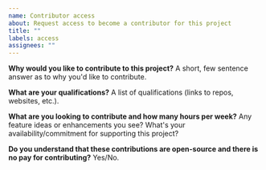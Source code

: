 ```yaml
---
name: Contributor access
about: Request access to become a contributor for this project
title: ""
labels: access
assignees: ""
---
```


**Why would you like to contribute to this project?**
A short, few sentence answer as to why you'd like to contribute.

**What are your qualifications?**
A list of qualifications (links to repos, websites, etc.).

**What are you looking to contribute and how many hours per week?**
Any feature ideas or enhancements you see? What's your availability/commitment for supporting this project?

**Do you understand that these contributions are open-source and there is no pay for contributing?**
Yes/No.
